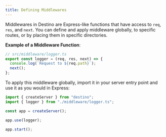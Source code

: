 ```yaml
---
title: Defining Middlewares
---
```


Middlewares in Destino are Express-like functions that have access to `req`, `res`, and `next`. You can define and apply middleware globally, to specific routes, or by placing them in specific directories.

**Example of a Middleware Function**:

```js
// src/middleware/logger.ts
export const logger = (req, res, next) => {
  console.log(`Request to ${req.path}`);
  next();
};
```

To apply this middleware globally, import it in your server entry point and use it as you would in Express:

```js
import { createServer } from "destino";
import { logger } from "./middleware/logger.ts";

const app = createServer();

app.use(logger);

app.start();
```
